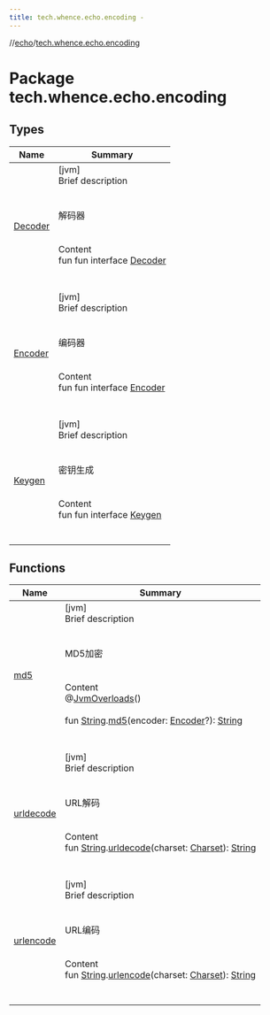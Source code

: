 ```yaml
---
title: tech.whence.echo.encoding -
---
```

//[echo](../index.md)/[tech.whence.echo.encoding](index.md)



# Package tech.whence.echo.encoding  


## Types  
  
|  Name|  Summary| 
|---|---|
| [Decoder](-decoder/index.md)| [jvm]  <br>Brief description  <br><br><br>解码器<br><br>  <br>Content  <br>fun fun interface [Decoder](-decoder/index.md)  <br><br><br>
| [Encoder](-encoder/index.md)| [jvm]  <br>Brief description  <br><br><br>编码器<br><br>  <br>Content  <br>fun fun interface [Encoder](-encoder/index.md)  <br><br><br>
| [Keygen](-keygen/index.md)| [jvm]  <br>Brief description  <br><br><br>密钥生成<br><br>  <br>Content  <br>fun fun interface [Keygen](-keygen/index.md)  <br><br><br>


## Functions  
  
|  Name|  Summary| 
|---|---|
| [md5](md5.md)| [jvm]  <br>Brief description  <br><br><br>MD5加密<br><br>  <br>Content  <br>@[JvmOverloads](https://kotlinlang.org/api/latest/jvm/stdlib/kotlin.jvm/-jvm-overloads/index.html)()  <br>  <br>fun [String](https://kotlinlang.org/api/latest/jvm/stdlib/kotlin/-string/index.html).[md5](md5.md)(encoder: [Encoder](-encoder/index.md)?): [String](https://kotlinlang.org/api/latest/jvm/stdlib/kotlin/-string/index.html)  <br><br><br>
| [urldecode](urldecode.md)| [jvm]  <br>Brief description  <br><br><br>URL解码<br><br>  <br>Content  <br>fun [String](https://kotlinlang.org/api/latest/jvm/stdlib/kotlin/-string/index.html).[urldecode](urldecode.md)(charset: [Charset](https://docs.oracle.com/javase/8/docs/api/java/nio/charset/Charset.html)): [String](https://kotlinlang.org/api/latest/jvm/stdlib/kotlin/-string/index.html)  <br><br><br>
| [urlencode](urlencode.md)| [jvm]  <br>Brief description  <br><br><br>URL编码<br><br>  <br>Content  <br>fun [String](https://kotlinlang.org/api/latest/jvm/stdlib/kotlin/-string/index.html).[urlencode](urlencode.md)(charset: [Charset](https://docs.oracle.com/javase/8/docs/api/java/nio/charset/Charset.html)): [String](https://kotlinlang.org/api/latest/jvm/stdlib/kotlin/-string/index.html)  <br><br><br>

